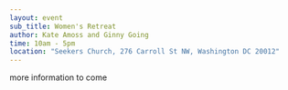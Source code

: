 ```yaml
---
layout: event
sub_title: Women's Retreat
author: Kate Amoss and Ginny Going
time: 10am - 5pm
location: "Seekers Church, 276 Carroll St NW, Washington DC 20012"
---
```


more information to come